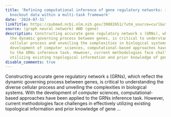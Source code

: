 ```yaml
---
title: 'Refining computational inference of gene regulatory networks: integrating
  knockout data within a multi-task framework'
date: '2024-07-31'
linkTitle: https://pubmed.ncbi.nlm.nih.gov/39082651/?utm_source=curl&utm_medium=rss&utm_campaign=pubmed-2&utm_content=1x5bM_TNL8gjogAcnslpo2s2PbDe-61JVM2h9yowOYSiZ7Dkrt&fc=20220919211934&ff=20240801181857&v=2.18.0.post9+e462414
source: (graph neural network) AND (gene)
description: Constructing accurate gene regulatory network s (GRNs), which reflect
  the dynamic governing process between genes, is critical to understanding the diverse
  cellular process and unveiling the complexities in biological systems. With the
  development of computer sciences, computational-based approaches have been applied
  to the GRNs inference task. However, current methodologies face challenges in effectively
  utilizing existing topological information and prior knowledge of gene ...
disable_comments: true
---
```

Constructing accurate gene regulatory network s (GRNs), which reflect the dynamic governing process between genes, is critical to understanding the diverse cellular process and unveiling the complexities in biological systems. With the development of computer sciences, computational-based approaches have been applied to the GRNs inference task. However, current methodologies face challenges in effectively utilizing existing topological information and prior knowledge of gene ...